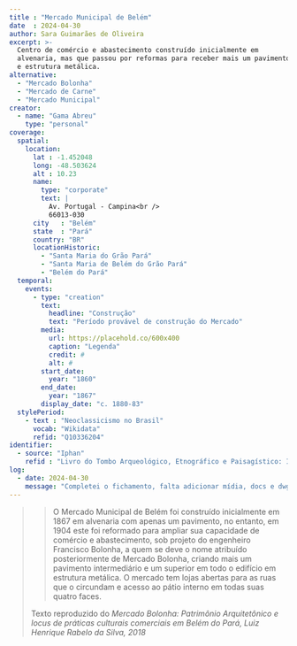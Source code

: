 ```yaml
---
title : "Mercado Municipal de Belém"
date  : 2024-04-30
author: Sara Guimarães de Oliveira
excerpt: >-
  Centro de comércio e abastecimento construído inicialmente em
  alvenaria, mas que passou por reformas para receber mais um pavimento
  e estrutura metálica.
alternative:
  - "Mercado Bolonha"
  - "Mercado de Carne"
  - "Mercado Municipal"
creator:
  - name: "Gama Abreu"
    type: "personal"
coverage:
  spatial:
    location:
      lat : -1.452048 
      long: -48.503624
      alt : 10.23 
      name:
        type: "corporate"
        text: |
          Av. Portugal - Campina<br />
          66013-030
      city   : "Belém"
      state  : "Pará"
      country: "BR"
      locationHistoric:
        - "Santa Maria do Grão Pará" 
        - "Santa Maria de Belém do Grão Pará"
        - "Belém do Pará"
  temporal:
    events:
      - type: "creation"
        text:
          headline: "Construção"
          text: "Período provável de construção do Mercado"
        media:
          url: https://placehold.co/600x400
          caption: "Legenda"
          credit: #
          alt: #
        start_date:
          year: "1860"
        end_date:
          year: "1867"
        display_date: "c. 1880-83"
  stylePeriod:
    - text : "Neoclassicismo no Brasil"
      vocab: "Wikidata"
      refid: "Q10336204"
identifier:
  - source: "Iphan"
    refid : "Livro do Tombo Arqueológico, Etnográfico e Paisagístico: Inscr. n.º 69, de 09/11/1977. Livro do Tombo Histórico: Inscr. n.º 460, de 09/11/1977. Livro do Tombo Belas Artes: Inscr. n.º 525, de 09/11/1977"
log:
  - date: 2024-04-30
    message: "Completei o fichamento, falta adicionar mídia, docs e dwg"
---
```


<blockquote>

>O Mercado Municipal de Belém foi construído inicialmente em 1867 em
>alvenaria com apenas um pavimento, no entanto, em 1904 este foi
>reformado para ampliar sua capacidade de comércio e abastecimento, sob
>projeto do engenheiro Francisco Bolonha, a quem se deve o nome
>atribuído posteriormente de Mercado Bolonha, criando mais um pavimento
>intermediário e um superior em todo o edifício em estrutura metálica. O
>mercado tem lojas abertas para as ruas que o circundam e acesso ao pátio
>interno em todas suas quatro faces.

  <footer class="figure-caption">Texto reproduzido
  do <cite>Mercado Bolonha: Patrimônio Arquitetônico e locus de práticas
culturais comerciais em Belém do Pará<cite>, Luiz Henrique Rabelo da Silva<cite>, 2018</footer>
</blockquote>
